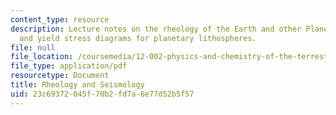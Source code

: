 ```yaml
---
content_type: resource
description: Lecture notes on the rheology of the Earth and other Planets, seismology,
  and yield stress diagrams for planetary lithospheres.
file: null
file_location: /coursemedia/12-002-physics-and-chemistry-of-the-terrestrial-planets-fall-2008/23c69372045f70b2fd7a6e77d52b5f57_MIT12_002f08_Lec09.pdf
file_type: application/pdf
resourcetype: Document
title: Rheology and Seismology
uid: 23c69372-045f-70b2-fd7a-6e77d52b5f57
---
```

